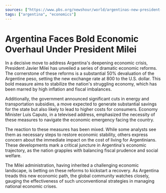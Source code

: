 ```yaml
---
sources: ["https://www.pbs.org/newshour/world/argentinas-new-president-implements-shock-economic-measures-devalues-currency-and-cuts-subsidies", "https://www.theguardian.com/world/2023/dec/13/argentina-new-government-devalues-peso-economic-crisis"]
tags: ["argentina", "economics"]
---
```


# Argentina Faces Bold Economic Overhaul Under President Milei

In a decisive move to address Argentina's deepening economic crisis, President Javier Milei has unveiled a series of dramatic economic reforms. The cornerstone of these reforms is a substantial 50% devaluation of the Argentine peso, setting the new exchange rate at 800 to the U.S. dollar. This bold measure aims to stabilize the nation's struggling economy, which has been marred by high inflation and fiscal imbalances.

Additionally, the government announced significant cuts in energy and transportation subsidies, a move expected to generate substantial savings for the state but also likely to lead to higher costs for consumers. Economy Minister Luis Caputo, in a televised address, emphasized the necessity of these measures to navigate the economic emergency facing the country.

The reaction to these measures has been mixed. While some analysts see them as necessary steps to restore economic stability, others express concern about the immediate impact on the cost of living for Argentinians. These developments mark a critical juncture in Argentina's economic trajectory, as the nation grapples with balancing fiscal prudence and social welfare.

The Milei administration, having inherited a challenging economic landscape, is betting on these reforms to kickstart a recovery. As Argentina treads this new economic path, the global community watches closely, gauging the effectiveness of such unconventional strategies in managing national economic crises.
